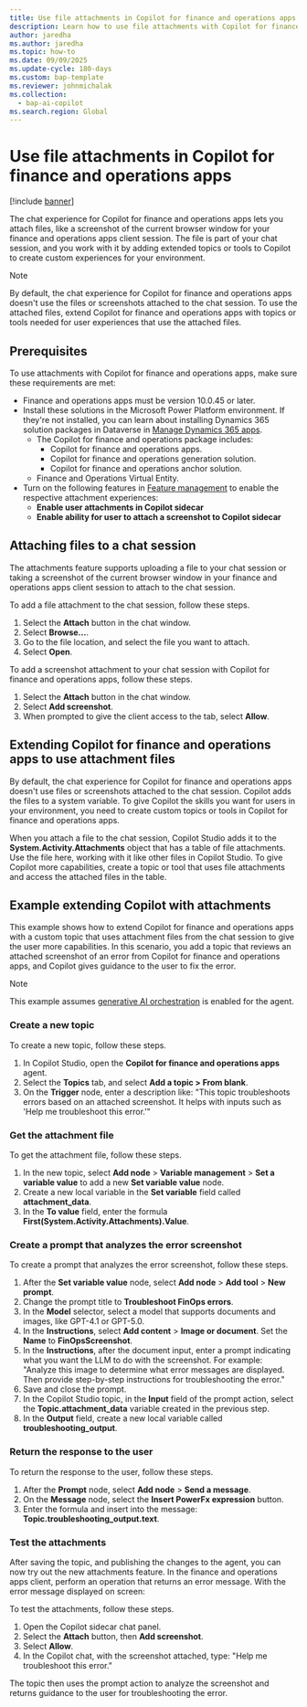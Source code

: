 ```yaml
---
title: Use file attachments in Copilot for finance and operations apps
description: Learn how to use file attachments with Copilot for finance and operations apps
author: jaredha
ms.author: jaredha
ms.topic: how-to
ms.date: 09/09/2025
ms.update-cycle: 180-days
ms.custom: bap-template
ms.reviewer: johnmichalak
ms.collection:
  - bap-ai-copilot
ms.search.region: Global
---
```


# Use file attachments in Copilot for finance and operations apps

[!include [banner](../includes/banner.md)]

The chat experience for Copilot for finance and operations apps lets you attach files, like a screenshot of the current browser window for your finance and operations apps client session. The file is part of your chat session, and you work with it by adding extended topics or tools to Copilot to create custom experiences for your environment.

> [!NOTE]
> By default, the chat experience for Copilot for finance and operations apps doesn't use the files or screenshots attached to the chat session. To use the attached files, extend Copilot for finance and operations apps with topics or tools needed for user experiences that use the attached files.

## Prerequisites

To use attachments with Copilot for finance and operations apps, make sure these requirements are met:
- Finance and operations apps must be version 10.0.45 or later.
- Install these solutions in the Microsoft Power Platform environment. If they're not installed, you can learn about installing Dynamics 365 solution packages in Dataverse in [Manage Dynamics 365 apps](/power-platform/admin/manage-apps).
  - The Copilot for finance and operations package includes:
    - Copilot for finance and operations apps.
    - Copilot for finance and operations generation solution.
    - Copilot for finance and operations anchor solution.
  - Finance and Operations Virtual Entity.
- Turn on the following features in [Feature management](../../fin-ops/get-started/feature-management/feature-management-overview.md) to enable the respective attachment experiences:
  - **Enable user attachments in Copilot sidecar**
  - **Enable ability for user to attach a screenshot to Copilot sidecar**

## Attaching files to a chat session

The attachments feature supports uploading a file to your chat session or taking a screenshot of the current browser window in your finance and operations apps client session to attach to the chat session.

To add a file attachment to the chat session, follow these steps.

1. Select the **Attach** button in the chat window.
1. Select **Browse...**.
1. Go to the file location, and select the file you want to attach.
1. Select **Open**.

To add a screenshot attachment to your chat session with Copilot for finance and operations apps, follow these steps.

1. Select the **Attach** button in the chat window.
1. Select **Add screenshot**.
1. When prompted to give the client access to the tab, select **Allow**.

## Extending Copilot for finance and operations apps to use attachment files

By default, the chat experience for Copilot for finance and operations apps doesn't use files or screenshots attached to the chat session. Copilot adds the files to a system variable. To give Copilot the skills you want for users in your environment, you need to create custom topics or tools in Copilot for finance and operations apps.

When you attach a file to the chat session, Copilot Studio adds it to the **System.Activity.Attachments** object that has a table of file attachments. Use the file here, working with it like other files in Copilot Studio. To give Copilot more capabilities, create a topic or tool that uses file attachments and access the attached files in the table.

## Example extending Copilot with attachments

This example shows how to extend Copilot for finance and operations apps with a custom topic that uses attachment files from the chat session to give the user more capabilities. In this scenario, you add a topic that reviews an attached screenshot of an error from Copilot for finance and operations apps, and Copilot gives guidance to the user to fix the error.

> [!NOTE]
> This example assumes [generative AI orchestration](/microsoft-copilot-studio/advanced-generative-actions) is enabled for the agent.

### Create a new topic

To create a new topic, follow these steps.

1. In Copilot Studio, open the **Copilot for finance and operations apps** agent.
1. Select the **Topics** tab, and select **Add a topic \> From blank**.
1. On the **Trigger** node, enter a description like: "This topic troubleshoots errors based on an attached screenshot. It helps with inputs such as 'Help me troubleshoot this error.'"

### Get the attachment file

To get the attachment file, follow these steps.

1. In the new topic, select **Add node** \> **Variable management** \> **Set a variable value** to add a new **Set variable value** node.
1. Create a new local variable in the **Set variable** field called **attachment_data**.
1. In the **To value** field, enter the formula **First(System.Activity.Attachments).Value**.

### Create a prompt that analyzes the error screenshot

To create a prompt that analyzes the error screenshot, follow these steps.

1. After the **Set variable value** node, select **Add node** \> **Add tool** \> **New prompt**.
1. Change the prompt title to **Troubleshoot FinOps errors**.
1. In the **Model** selector, select a model that supports documents and images, like GPT-4.1 or GPT-5.0.
1. In the **Instructions**, select **Add content** \> **Image or document**. Set the **Name** to **FinOpsScreenshot**.
1. In the **Instructions**, after the document input, enter a prompt indicating what you want the LLM to do with the screenshot. For example: "Analyze this image to determine what error messages are displayed. Then provide step-by-step instructions for troubleshooting the error."
1. Save and close the prompt.
1. In the Copilot Studio topic, in the **Input** field of the prompt action, select the **Topic.attachment_data** variable created in the previous step.
1. In the **Output** field, create a new local variable called **troubleshooting_output**.

### Return the response to the user

To return the response to the user, follow these steps.

1. After the **Prompt** node, select **Add node** \> **Send a message**.
1. On the **Message** node, select the **Insert PowerFx expression** button.
1. Enter the formula and insert into the message: **Topic.troubleshooting_output.text**.

### Test the attachments

After saving the topic, and publishing the changes to the agent, you can now try out the new attachments feature. In the finance and operations apps client, perform an operation that returns an error message. With the error message displayed on screen:

To test the attachments, follow these steps.

1. Open the Copilot sidecar chat panel.
1. Select the **Attach** button, then **Add screenshot**.
1. Select **Allow**.
1. In the Copilot chat, with the screenshot attached, type: "Help me troubleshoot this error."

The topic then uses the prompt action to analyze the screenshot and returns guidance to the user for troubleshooting the error.
